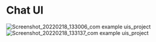 # Chat UI


![Screenshot_20220218_133006_com example uis_project](https://user-images.githubusercontent.com/83032155/154678062-162cc445-0287-4196-9507-e31414cc422a.jpg)
![Screenshot_20220218_133137_com example uis_project](https://user-images.githubusercontent.com/83032155/154678072-f0321152-bdb2-4298-a156-09e8bd06df13.jpg)
